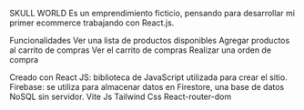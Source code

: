 SKULL WORLD 
Es un  emprendimiento ficticio, pensando para desarrollar mi primer ecommerce trabajando con React.js. 

Funcionalidades
Ver una lista de productos disponibles
Agregar productos al carrito de compras
Ver el carrito de compras
Realizar una orden de compra


Creado con
React JS: biblioteca de JavaScript utilizada para crear el sitio.
Firebase: se utiliza para almacenar datos en Firestore, una base de datos NoSQL sin servidor.
Vite Js
Tailwind Css
React-router-dom
